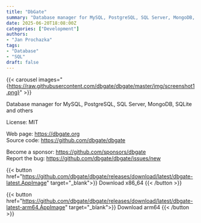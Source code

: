 ```yaml
---
title: "DbGate"
summary: "Database manager for MySQL, PostgreSQL, SQL Server, MongoDB, SQLite and others"
date: 2025-06-20T18:08:00Z
categories: ["Development"]
authors:
- "Jan Prochazka"
tags: 
- "Database"
- "SQL"
draft: false
---
```


{{< carousel images="{https://raw.githubusercontent.com/dbgate/dbgate/master/img/screenshot1.png}" >}}

Database manager for MySQL, PostgreSQL, SQL Server, MongoDB, SQLite and others

License: MIT

Web page: <https://dbgate.org>  
Source code: <https://github.com/dbgate/dbgate>

Become a sponsor: <https://github.com/sponsors/dbgate>  
Report the bug: <https://github.com/dbgate/dbgate/issues/new>  

{{< button href="https://github.com/dbgate/dbgate/releases/download/latest/dbgate-latest.AppImage" target="_blank">}}
Download x86_64
{{< /button >}}

{{< button href="https://github.com/dbgate/dbgate/releases/download/latest/dbgate-latest-arm64.AppImage" target="_blank">}}
Download arm64
{{< /button >}}